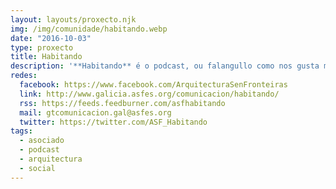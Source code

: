 ```yaml
---
layout: layouts/proxecto.njk
img: /img/comunidade/habitando.webp
date: "2016-10-03"
type: proxecto
title: Habitando
description: '**Habitando** é o podcast, ou falangullo como nos gusta máis decirlle en Galicia, de *Arquitectura Sen Fronteiras*. O último venres de cada mes estaremos no teu podcatcher favorito cun novo episodio, ou pásate por aquí para escoitalo ou descargalo directamente.'
redes:
  facebook: https://www.facebook.com/ArquitecturaSenFronteiras
  link: http://www.galicia.asfes.org/comunicacion/habitando/
  rss: https://feeds.feedburner.com/asfhabitando
  mail: gtcomunicacion.gal@asfes.org
  twitter: https://twitter.com/ASF_Habitando
tags:
  - asociado
  - podcast
  - arquitectura
  - social
---
```

